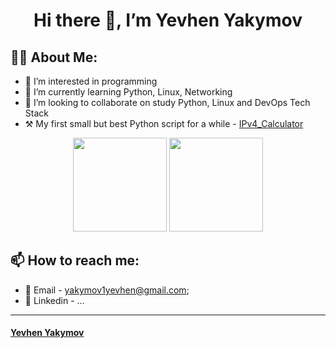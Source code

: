 <h1 align="center"> Hi there 👋, I’m Yevhen Yakymov </h1> 

<h2 align="left"> 👨‍💻 About Me:</h2>

- 👀 I’m interested in programming
- 🌱 I’m currently learning Python, Linux, Networking
- 💞️ I’m looking to collaborate on study Python, Linux and DevOps Tech Stack
-  ⚒ My first small but best Python script for a while - [IPv4_Calculator](https://github.com/thestig1990/IPv4_Calculator)

<div align="center">
  <img height="150em" src="https://github-readme-stats.vercel.app/api/top-langs/?username=thestig1990&layout=compact&langs_count=7&theme=aura"/>
  
  <img height="150em" src="https://github-readme-stats.vercel.app/api?username=thestig1990&show_icons=true&theme=aura&include_all_commits=true&count_private=true"/>
</div>

<h2 align="left"> 📫 How to reach me:</h2>

- 📩 Email -    yakymov1yevhen@gmail.com;
- 🔗 Linkedin - ...

---
#### [Yevhen Yakymov](https://github.com/thestig1990) 

<!---
thestig1990/thestig1990 is a ✨ special ✨ repository because its `README.md` (this file) appears on your GitHub profile.
You can click the Preview link to take a look at your changes.
--->
